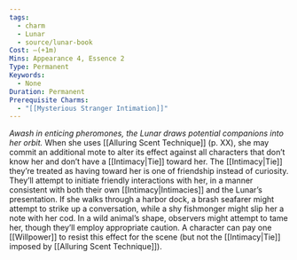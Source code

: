 ```yaml
---
tags:
  - charm
  - Lunar
  - source/lunar-book
Cost: —(+1m)
Mins: Appearance 4, Essence 2
Type: Permanent
Keywords:
  - None
Duration: Permanent
Prerequisite Charms:
  - "[[Mysterious Stranger Intimation]]"
---
```

*Awash in enticing pheromones, the Lunar draws potential companions into her orbit.*
When she uses [[Alluring Scent Technique]] (p. XX), she may commit an additional mote to alter its effect against all characters that don’t know her and don’t have a [[Intimacy|Tie]] toward her. The [[Intimacy|Tie]] they’re treated as having toward her is one of friendship instead of curiosity. They’ll attempt to initiate friendly interactions with her, in a manner consistent with both their own [[Intimacy|Intimacies]] and the Lunar’s presentation. If she walks through a harbor dock, a brash seafarer might attempt to strike up a conversation, while a shy fishmonger might slip her a note with her cod. In a wild animal’s shape, observers might attempt to tame her, though they’ll employ appropriate caution. A character can pay one [[Willpower]] to resist this effect for the scene (but not the [[Intimacy|Tie]] imposed by [[Alluring Scent Technique]]).